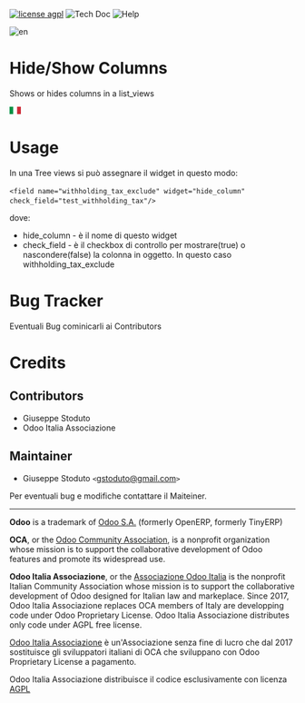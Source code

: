 [![license agpl](https://img.shields.io/badge/licence-AGPL--3-blue.svg)](http://www.gnu.org/licenses/agpl-3.0.html)
![Tech Doc](http://www.zeroincombenze.it/wp-content/uploads/ci-ct/prd/button-docs-8.svg)
![Help](http://www.zeroincombenze.it/wp-content/uploads/ci-ct/prd/button-help-8.svg)

![en](http://www.shs-av.com/wp-content/en_US.png)

Hide/Show Columns
==========================

Shows or hides columns in a list_views

![it](https://github.com/zeroincombenze/grymb/blob/master/flags/it_IT.png)

Usage
=====

In una Tree views si può assegnare il widget in questo modo:

`<field name="withholding_tax_exclude" widget="hide_column" check_field="test_withholding_tax"/>`

dove:

- hide_column - è il nome di questo widget
- check_field - è il checkbox di controllo per mostrare(true) o nascondere(false) la colonna in oggetto. In questo caso withholding_tax_exclude



Bug Tracker
===========

Eventuali Bug cominicarli ai Contributors

Credits
=======

Contributors
------------

* Giuseppe Stoduto
* Odoo Italia Associazione

Maintainer
----------

-  Giuseppe Stoduto `<`gstoduto@gmail.com`>`

Per eventuali bug e modifiche contattare il Maiteiner.

[//]: # (copyright)

----

**Odoo** is a trademark of [Odoo S.A.](https://www.odoo.com/) (formerly OpenERP, formerly TinyERP)

**OCA**, or the [Odoo Community Association](http://odoo-community.org/), is a nonprofit organization whose
mission is to support the collaborative development of Odoo features and
promote its widespread use.

**Odoo Italia Associazione**, or the [Associazione Odoo Italia](https://www.odoo-italia.org/)
is the nonprofit Italian Community Association whose mission
is to support the collaborative development of Odoo designed for Italian law and markeplace.
Since 2017, Odoo Italia Associazione replaces OCA members of Italy are developping code under Odoo Proprietary License.
Odoo Italia Associazione distributes only code under AGPL free license.

[Odoo Italia Associazione](https://www.odoo-italia.org/) è un'Associazione senza fine di lucro
che dal 2017 sostituisce gli sviluppatori italiani di OCA che sviluppano
con Odoo Proprietary License a pagamento.

Odoo Italia Associazione distribuisce il codice esclusivamente con licenza [AGPL](http://www.gnu.org/licenses/agpl-3.0.html)

[//]: # (end copyright)
